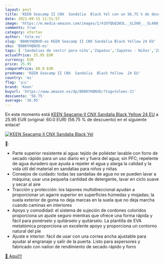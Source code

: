```yaml
---
layout: post
title: 'KEEN Seacamp II CNX  Sandalia  Black Yel con un 56.75 % de descuento'
date: 2021-09-15 11:51:57
image: 'https://m.media-amazon.com/images/I/41O7QbQ2W3L._SL500_._SL400_.jpg'
comments: true
category: ofertas
author: 'tole.es'
slug: 'B08KYHQNVD-es KEEN Seacamp II CNX Sandalia Black Yellow 24 EU'
sku: 'B08KYHQNVD-es'
tags: [ 'Sandalias de vestir para niño','Zapatos','Zapatos - Niños','Zapatos y complementos','keen','sandalia', ]
actualPrice: 25.95 EUR
currency: EUR
price: 25.95
comparePrice: 60.0 EUR
prodname: 'KEEN Seacamp II CNX  Sandalia  Black Yellow  24 EU'
country: 'es'
flag: '🇪🇸'
brand: 'Keen'
buyurl: 'https://www.amazon.es/dp/B08KYHQNVD/?tag=tolees-21'
descuento: '56.75'
average: '26.95'
---
```


En este momento está [KEEN Seacamp II CNX  Sandalia  Black Yellow  24 EU](https://www.amazon.es/dp/B08KYHQNVD/?tag=tolees-21) a 25.95 EUR (original: 60.0 EUR) (56.75 %  de descuento) en el siguiente enlace!

[![KEEN Seacamp II CNX  Sandalia  Black Yel](https://m.media-amazon.com/images/I/41O7QbQ2W3L._SL500_._SL400_.jpg)](https://www.amazon.es/dp/B08KYHQNVD/?tag=tolees-21)

🔎:

- Parte superior resistente al agua: tejido de poliéster lavable con forro de secado rápido para un uso diario en y fuera del agua; sin PFC; repelente de agua duradero que ayuda a repeler el agua y alarga la calidad y la vida útil del material en sandalias para niños y niñas
- Consejos de cuidado: todas las sandalias de agua no se pueden lavar a máquina; usar una pequeña cantidad de detergente, lavar en ciclo suave y secar al aire
- Tracción y protección: los tapones multidireccional ayudan a proporcionar un agarre superior en superficies húmedas y mojadas; la suela exterior de goma no deja marcas en la suela que no deja marcha cuando caminas en interiores
- Apoyo y comodidad: el sistema de sujeción de cordones coloridos proporciona un ajuste seguro mientras que ofrece una forma rápida y fácil para ponérselo y quitárselo y quitárselo. La plantilla de EVA metatómica proporciona un excelente apoyo y proporciona un contorno natural del pie
- Ajuste e interior: fácil de usar con una correa ancha ajustable para ayudar al engranaje y salir de la puerta. Listo para aspersores y fabricado con nailon de rendimiento de secado rápido y forro

[🛒 Aquí!!!](https://www.amazon.es/dp/B08KYHQNVD/?tag=tolees-21)

